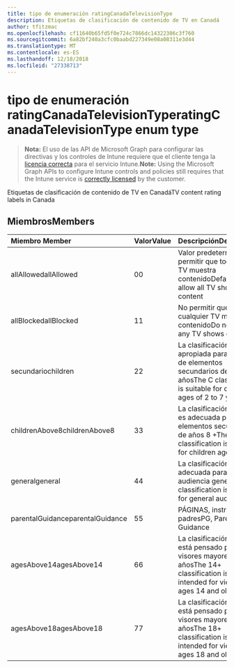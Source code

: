 ```yaml
---
title: tipo de enumeración ratingCanadaTelevisionType
description: Etiquetas de clasificación de contenido de TV en Canadá
author: tfitzmac
ms.openlocfilehash: cf11640b65fd5f0e724c7866dc14322306c3f760
ms.sourcegitcommit: 6a82bf240a3cfc0baabd227349e08a08311e3d44
ms.translationtype: MT
ms.contentlocale: es-ES
ms.lasthandoff: 12/18/2018
ms.locfileid: "27338713"
---
```

# <a name="ratingcanadatelevisiontype-enum-type"></a><span data-ttu-id="3ae7a-103">tipo de enumeración ratingCanadaTelevisionType</span><span class="sxs-lookup"><span data-stu-id="3ae7a-103">ratingCanadaTelevisionType enum type</span></span>

> <span data-ttu-id="3ae7a-104">**Nota:** El uso de las API de Microsoft Graph para configurar las directivas y los controles de Intune requiere que el cliente tenga la [licencia correcta](https://go.microsoft.com/fwlink/?linkid=839381) para el servicio Intune.</span><span class="sxs-lookup"><span data-stu-id="3ae7a-104">**Note:** Using the Microsoft Graph APIs to configure Intune controls and policies still requires that the Intune service is [correctly licensed](https://go.microsoft.com/fwlink/?linkid=839381) by the customer.</span></span>

<span data-ttu-id="3ae7a-105">Etiquetas de clasificación de contenido de TV en Canadá</span><span class="sxs-lookup"><span data-stu-id="3ae7a-105">TV content rating labels in Canada</span></span>
## <a name="members"></a><span data-ttu-id="3ae7a-106">Miembros</span><span class="sxs-lookup"><span data-stu-id="3ae7a-106">Members</span></span>
|<span data-ttu-id="3ae7a-107">Miembro	</span><span class="sxs-lookup"><span data-stu-id="3ae7a-107">Member</span></span>|<span data-ttu-id="3ae7a-108">Valor</span><span class="sxs-lookup"><span data-stu-id="3ae7a-108">Value</span></span>|<span data-ttu-id="3ae7a-109">Descripción</span><span class="sxs-lookup"><span data-stu-id="3ae7a-109">Description</span></span>|
|:---|:---|:---|
|<span data-ttu-id="3ae7a-110">allAllowed</span><span class="sxs-lookup"><span data-stu-id="3ae7a-110">allAllowed</span></span>|<span data-ttu-id="3ae7a-111">0</span><span class="sxs-lookup"><span data-stu-id="3ae7a-111">0</span></span>|<span data-ttu-id="3ae7a-112">Valor predeterminado, permitir que todos los TV muestra contenido</span><span class="sxs-lookup"><span data-stu-id="3ae7a-112">Default value, allow all TV shows content</span></span>|
|<span data-ttu-id="3ae7a-113">allBlocked</span><span class="sxs-lookup"><span data-stu-id="3ae7a-113">allBlocked</span></span>|<span data-ttu-id="3ae7a-114">1</span><span class="sxs-lookup"><span data-stu-id="3ae7a-114">1</span></span>|<span data-ttu-id="3ae7a-115">No permitir que cualquier TV muestra contenido</span><span class="sxs-lookup"><span data-stu-id="3ae7a-115">Do not allow any TV shows content</span></span>|
|<span data-ttu-id="3ae7a-116">secundario</span><span class="sxs-lookup"><span data-stu-id="3ae7a-116">children</span></span>|<span data-ttu-id="3ae7a-117">2</span><span class="sxs-lookup"><span data-stu-id="3ae7a-117">2</span></span>|<span data-ttu-id="3ae7a-118">La clasificación de C es apropiada para mayores de elementos secundarios de 2 a 7 años</span><span class="sxs-lookup"><span data-stu-id="3ae7a-118">The C classification is suitable for children ages of 2 to 7 years</span></span>|
|<span data-ttu-id="3ae7a-119">childrenAbove8</span><span class="sxs-lookup"><span data-stu-id="3ae7a-119">childrenAbove8</span></span>|<span data-ttu-id="3ae7a-120">3</span><span class="sxs-lookup"><span data-stu-id="3ae7a-120">3</span></span>|<span data-ttu-id="3ae7a-121">La clasificación de C8 es adecuada para elementos secundarios de años 8 +</span><span class="sxs-lookup"><span data-stu-id="3ae7a-121">The C8 classification is suitable for children ages 8+</span></span>|
|<span data-ttu-id="3ae7a-122">general</span><span class="sxs-lookup"><span data-stu-id="3ae7a-122">general</span></span>|<span data-ttu-id="3ae7a-123">4</span><span class="sxs-lookup"><span data-stu-id="3ae7a-123">4</span></span>|<span data-ttu-id="3ae7a-124">La clasificación G es adecuada para una audiencia general</span><span class="sxs-lookup"><span data-stu-id="3ae7a-124">The G classification is suitable for general audience</span></span>|
|<span data-ttu-id="3ae7a-125">parentalGuidance</span><span class="sxs-lookup"><span data-stu-id="3ae7a-125">parentalGuidance</span></span>|<span data-ttu-id="3ae7a-126">5</span><span class="sxs-lookup"><span data-stu-id="3ae7a-126">5</span></span>|<span data-ttu-id="3ae7a-127">PÁGINAS, instrucciones padres</span><span class="sxs-lookup"><span data-stu-id="3ae7a-127">PG, Parental Guidance</span></span>|
|<span data-ttu-id="3ae7a-128">agesAbove14</span><span class="sxs-lookup"><span data-stu-id="3ae7a-128">agesAbove14</span></span>|<span data-ttu-id="3ae7a-129">6</span><span class="sxs-lookup"><span data-stu-id="3ae7a-129">6</span></span>|<span data-ttu-id="3ae7a-130">La clasificación de 14 + está pensado para los visores mayores de 14 años</span><span class="sxs-lookup"><span data-stu-id="3ae7a-130">The 14+ classification is intended for viewers ages 14 and older</span></span>|
|<span data-ttu-id="3ae7a-131">agesAbove18</span><span class="sxs-lookup"><span data-stu-id="3ae7a-131">agesAbove18</span></span>|<span data-ttu-id="3ae7a-132">7</span><span class="sxs-lookup"><span data-stu-id="3ae7a-132">7</span></span>|<span data-ttu-id="3ae7a-133">La clasificación de 18 + está pensado para los visores mayores de 18 años</span><span class="sxs-lookup"><span data-stu-id="3ae7a-133">The 18+ classification is intended for viewers ages 18 and older</span></span>|



